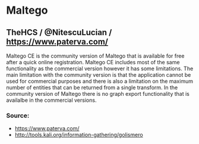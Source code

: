 # Maltego
## TheHCS / @NitescuLucian / https://www.paterva.com/

Maltego CE is the community version of Maltego that is available for free after a quick online registration. Maltego CE includes most of the same functionality as the commercial version however it has some limitations. The main limitation with the community version is that the application cannot be used for commercial purposes and there is also a limitation on the maximum number of entities that can be returned from a single transform. In the community version of Maltego there is no graph export functionality that is availalbe in the commercial versions.

### Source:
* https://www.paterva.com/
* http://tools.kali.org/information-gathering/golismero
